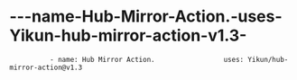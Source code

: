 # ---name-Hub-Mirror-Action.-uses-Yikun-hub-mirror-action-v1.3-
              - name: Hub Mirror Action.                 uses: Yikun/hub-mirror-action@v1.3             
